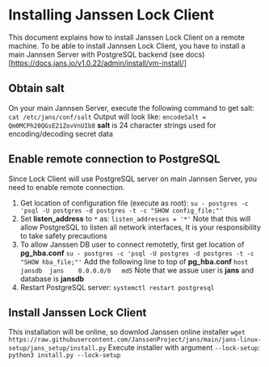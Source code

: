 # Installing Janssen Lock Client

This document explains how to install Janssen Lock Client on a remote machine.
To be able to install Jannsen Lock Client, you have to install a main Jannsen
Server with PostgreSQL backend (see docs)[https://docs.jans.io/v1.0.22/admin/install/vm-install/]


## Obtain salt
On your main Jannsen Server, execute the following command to get salt:
`cat /etc/jans/conf/salt`
Output will look like:
`encodeSalt = Qm0MCPh20QGsE21ZovVnUIb8`
**salt** is 24 character strings used for encoding/decoding secret data

## Enable remote connection to PostgreSQL
Since Lock Client will use PostgreSQL server on main Jannsen Server, you need to enable remote connection.
 1. Get location of configuration file (execute as root):
  `su - postgres -c 'psql -U postgres -d postgres -t -c "SHOW config_file;"'`
 2. Set **listen_address** to `*` as:
   `listen_addresses = '*'`
   Note that this will allow PostgreSQL to listen all network interfaces, 
   It is your responsibility to take safety precautions
 3. To allow Janssen DB user to connect remotetly, first get location of **pg_hba.conf**
   `su - postgres -c 'psql -U postgres -d postgres -t -c "SHOW hba_file;"'`
    Add the following line to top of **pg_hba.conf**
    `host	jansdb	jans	0.0.0.0/0	md5`
    Note that we assue user is **jans** and database is **jansdb**
 3. Restart PostgreSQL server:
   `systemctl restart postgresql`

## Install Janssen Lock Client
This installation will be online, so downlod Janssen online installer
`wget https://raw.githubusercontent.com/JanssenProject/jans/main/jans-linux-setup/jans_setup/install.py`
Execute installer with argument `--lock-setup`:
`python3 install.py --lock-setup`

